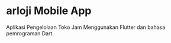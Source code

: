 # arloji Mobile App
Aplikasi Pengelolaan Toko Jam Menggunakan Flutter dan bahasa pemrograman Dart.

